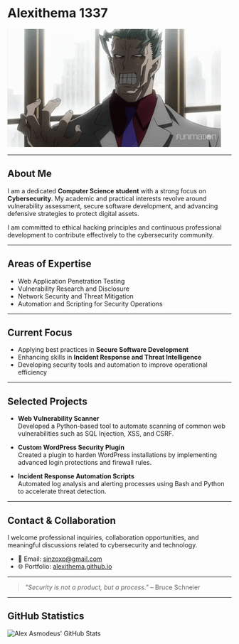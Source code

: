 # Alexithema 1337

![Cybersecurity Animation](https://raw.githubusercontent.com/alexithema/alexithema/refs/heads/main/giphy.gif)

---

## About Me

I am a dedicated **Computer Science student** with a strong focus on **Cybersecurity**. My academic and practical interests revolve around vulnerability assessment, secure software development, and advancing defensive strategies to protect digital assets.

I am committed to ethical hacking principles and continuous professional development to contribute effectively to the cybersecurity community.

---

## Areas of Expertise

- Web Application Penetration Testing  
- Vulnerability Research and Disclosure  
- Network Security and Threat Mitigation  
- Automation and Scripting for Security Operations  

---

## Current Focus

- Applying best practices in **Secure Software Development**  
- Enhancing skills in **Incident Response and Threat Intelligence**  
- Developing security tools and automation to improve operational efficiency  

---

## Selected Projects

- **Web Vulnerability Scanner**  
  Developed a Python-based tool to automate scanning of common web vulnerabilities such as SQL Injection, XSS, and CSRF.

- **Custom WordPress Security Plugin**  
  Created a plugin to harden WordPress installations by implementing advanced login protections and firewall rules.

- **Incident Response Automation Scripts**  
  Automated log analysis and alerting processes using Bash and Python to accelerate threat detection.

---

## Contact & Collaboration

I welcome professional inquiries, collaboration opportunities, and meaningful discussions related to cybersecurity and technology.

- 📧 Email: sinzoxp@gmail.com  
- 🌐 Portfolio: [alexithema.github.io](https://alexithema1337.github.io)  

---

> *"Security is not a product, but a process."* – Bruce Schneier

---

## GitHub Statistics

![Alex Asmodeus' GitHub Stats](https://github-readme-stats.vercel.app/api?username=alexithema&show_icons=true&theme=dark)
